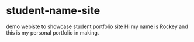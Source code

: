 # student-name-site
demo webiste to showcase student portfolio site
Hi my name is Rockey and this is my personal portfolio in making. 
